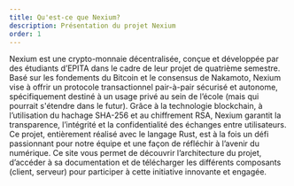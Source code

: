 ```yaml
---
title: Qu'est-ce que Nexium?
description: Présentation du projet Nexium
order: 1
---
```


Nexium est une crypto-monnaie décentralisée, conçue et développée par des étudiants d’EPITA dans le cadre de leur projet de quatrième semestre. Basé sur les fondements du Bitcoin et le consensus de Nakamoto, Nexium vise à offrir un protocole transactionnel pair-à-pair sécurisé et autonome, spécifiquement destiné à un usage privé au sein de l’école (mais qui pourrait s'étendre dans le futur). Grâce à la technologie blockchain, à l’utilisation du hachage SHA-256 et au chiffrement RSA, Nexium garantit la transparence, l’intégrité et la confidentialité des échanges entre utilisateurs. Ce projet, entièrement réalisé avec le langage Rust, est à la fois un défi passionnant pour notre équipe et une façon de réfléchir à l’avenir du numérique. Ce site vous permet de découvrir l’architecture du projet, d’accéder à sa documentation et de télécharger les différents composants (client, serveur) pour participer à cette initiative innovante et engagée.
